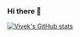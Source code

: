 ### Hi there 👋

<!--
**Vivek-pal09/Vivek-pal09** is a ✨ _special_ ✨ repository because its `README.md` (this file) appears on your GitHub profile.

Here are some ideas to get you started:

- 🔭 I’m currently working on ...
- 🌱 I’m currently learning ...
- 👯 I’m looking to collaborate on ...
- 🤔 I’m looking for help with ...
- 💬 Ask me about ...
- 📫 How to reach me: ...
- 😄 Pronouns: ...
- ⚡ Fun fact: ...
-->

[![Vivek's GitHub stats](https://github-readme-stats.vercel.app/api?username=Vivek&show_icons=true&theme=radical)](https://github.com/Vivek-pal09/github-readme-stats)
